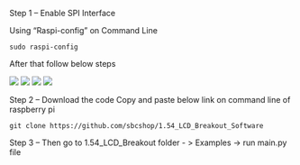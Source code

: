 Step 1 – Enable SPI Interface

Using “Raspi-config” on Command Line

```sudo raspi-config```

After that follow below steps

<img src = "https://github.com/sbcshop/1.54_LCD_Breakout_Software/blob/main/Images/spi1.png"/>
<img src = "https://github.com/sbcshop/1.54_LCD_Breakout_Software/blob/main/Images/spi2.png"/>
<img src = "https://github.com/sbcshop/1.54_LCD_Breakout_Software/blob/main/Images/spi3.png"/>
<img src = "https://github.com/sbcshop/1.54_LCD_Breakout_Software/blob/main/Images/spi4.png"/>

Step 2 – Download the code 
Copy and paste below link on command line of raspberry pi

```git clone https://github.com/sbcshop/1.54_LCD_Breakout_Software```

Step 3 – Then go to  1.54_LCD_Breakout folder - > Examples -> run main.py file


